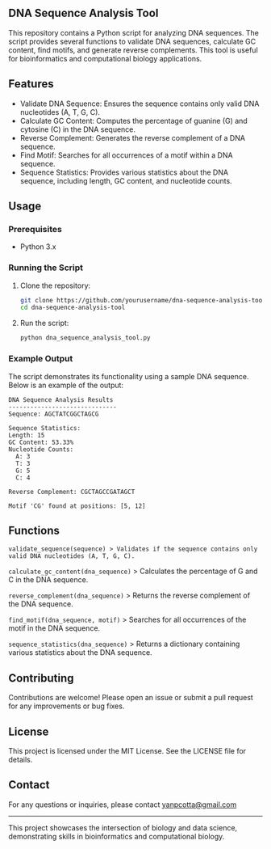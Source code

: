 ## DNA Sequence Analysis Tool
This repository contains a Python script for analyzing DNA sequences. The script provides several functions to validate DNA sequences, calculate GC content, find motifs, and generate reverse complements. This tool is useful for bioinformatics and computational biology applications.

## Features
- Validate DNA Sequence: Ensures the sequence contains only valid DNA nucleotides (A, T, G, C).
- Calculate GC Content: Computes the percentage of guanine (G) and cytosine (C) in the DNA sequence.
- Reverse Complement: Generates the reverse complement of a DNA sequence.
- Find Motif: Searches for all occurrences of a motif within a DNA sequence.
- Sequence Statistics: Provides various statistics about the DNA sequence, including length, GC content, and nucleotide counts.

## Usage
### Prerequisites
- Python 3.x
### Running the Script
1. Clone the repository:
    ```sh
    git clone https://github.com/yourusername/dna-sequence-analysis-tool.git
    cd dna-sequence-analysis-tool
    ```

2. Run the script:
    ```sh
    python dna_sequence_analysis_tool.py
    ```

### Example Output
The script demonstrates its functionality using a sample DNA sequence. Below is an example of the output:

```
DNA Sequence Analysis Results
------------------------------
Sequence: AGCTATCGGCTAGCG

Sequence Statistics:
Length: 15
GC Content: 53.33%
Nucleotide Counts:
  A: 3
  T: 3
  G: 5
  C: 4

Reverse Complement: CGCTAGCCGATAGCT

Motif 'CG' found at positions: [5, 12]
```

## Functions
 `validate_sequence(sequence) > Validates if the sequence contains only valid DNA nucleotides (A, T, G, C).`

 `calculate_gc_content(dna_sequence)` > Calculates the percentage of G and C in the DNA sequence.

 `reverse_complement(dna_sequence)` > Returns the reverse complement of the DNA sequence.

 `find_motif(dna_sequence, motif)` > Searches for all occurrences of the motif in the DNA sequence.

 `sequence_statistics(dna_sequence)` > Returns a dictionary containing various statistics about the DNA sequence.

## Contributing
Contributions are welcome! Please open an issue or submit a pull request for any improvements or bug fixes.

## License
This project is licensed under the MIT License. See the LICENSE file for details.

## Contact
For any questions or inquiries, please contact yanpcotta@gmail.com

---

This project showcases the intersection of biology and data science, demonstrating skills in bioinformatics and computational biology.